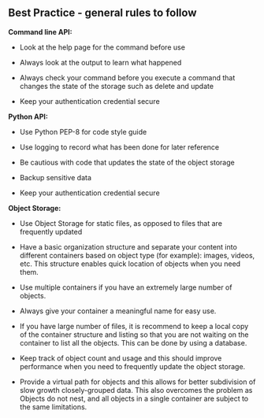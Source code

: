 ## Best Practice - general rules to follow

**Command line API:**

- Look at the help page for the command before use

- Always look at the output to learn what happened

- Always check your command before you execute a command that changes the state
 of the storage such as delete and update
  
- Keep your authentication credential secure


**Python API:**

- Use Python PEP-8 for code style guide

- Use logging to record what has been done for later reference

- Be cautious with code that updates the state of the object storage

- Backup sensitive data

- Keep your authentication credential secure


**Object Storage:**

- Use Object Storage for static files, as opposed to files that are frequently
 updated
 
- Have a basic organization structure and separate your content into
 different containers based on object type (for example): images, videos, etc.
 This structure enables quick location of objects when you need them.

- Use multiple containers if you have an extremely large number of objects.

- Always give your container a meaningful name for easy use.

- If you have large number of files, it is recommend to keep a local copy of the
 container structure and listing so that you are not waiting on the container to
 list all the objects. This can be done by using a database.
 
- Keep track of object count and usage and this should improve performance
 when you need to frequently update the object storage.

- Provide a virtual path for objects and this allows for better subdivision of
 slow growth closely-grouped data. This also overcomes the problem as Objects do
 not nest, and all objects in a single container are subject to the same
 limitations.